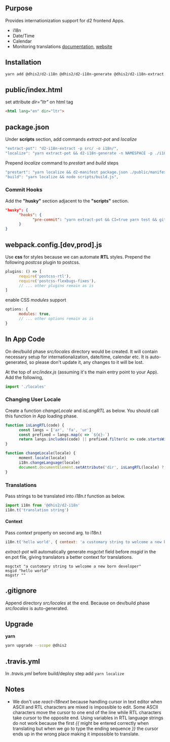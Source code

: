 ## Purpose

Provides internationization support for d2 frontend Apps.

- i18n
- Date/Time
- Calendar
- Monitoring translations [documentation](https://github.com/dhis2/d2-i18n-monitor), [website](https://dhis2.github.io/d2-i18n-monitor/#/)

## Installation
```bash
yarn add @dhis2/d2-i18n @dhis2/d2-i18n-generate @dhis2/d2-i18n-extract postcss-rtl husky@next
```


## public/index.html

set attribute _dir="ltr"_ on html tag
```html
<html lang="en" dir="ltr">
```

## package.json
Under **scripts** section, add commands *extract-pot* and *localize*
```js
"extract-pot": "d2-i18n-extract -p src/ -o i18n/",
"localize": "yarn extract-pot && d2-i18n-generate -n NAMESPACE -p ./i18n/ -o ./src/locales/",
```

Prepend *localize* command to *prestart* and *build* steps
```js
"prestart": "yarn localize && d2-manifest package.json ./public/manifest.webapp",
"build": "yarn localize && node scripts/build.js",
```

### Commit Hooks

Add the __"husky"__ section adjacent to the __"scripts"__ section.

```json
"husky": {
      "hooks": {
            "pre-commit": "yarn extract-pot && CI=true yarn test && git add ./i18n/"
      }
}
```

## webpack.config.[dev,prod].js
Use **css** for styles because we can automate **RTL** styles. Prepend the following _postcss_ plugin to postcss.

```js
plugins: () => [
      require('postcss-rtl'),
      require('postcss-flexbugs-fixes'),
      // ... other plugins remain as is
]
```

enable CSS _modules_ support

```js
options: {
      modules: true,
      // ... other options remain as is
}
```

## In App Code
On dev/build phase *src/locales* directory would be created. It will contain necessary setup for internationalization, date/time, calendar etc. It is auto-generated, so please don't update it, any changes to it will be lost.

At the top of *src/index.js* (assuming it's the main entry point to your App). Add the following,

```js
import './locales'
```

### Changing User Locale
Create a function *changeLocale* and *isLangRTL* as below. You should call this function in App loading phase.

```js
function isLangRTL(code) {
      const langs = ['ar', 'fa', 'ur']
      const prefixed = langs.map(c => `${c}-`)
      return langs.includes(code) || prefixed.filter(c => code.startsWith(c)).length > 0
}

function changeLocale(locale) {
      moment.locale(locale)
      i18n.changeLanguage(locale)
      document.documentElement.setAttribute('dir', isLangRTL(locale) ? 'rtl' : 'ltr')
}
```

### Translations
Pass strings to be translated into _i18n.t_ function as below.

```js
import i18n from '@dhis2/d2-i18n'
i18n.t('translation string')
```

#### Context
Pass _context_ property on second arg. to i18n.t
```js
i18n.t('hello world', { context: 'a customary string to welcome a new born developer'})
```

_extract-pot_ will automatically generate _msgctxt_ field before _msgid_ in the en.pot file, giving translators a better context for translations.
```
msgctxt "a customary string to welcome a new born developer"
msgid "hello world"
msgstr ""
```

## .gitignore
Append directory *src/locales* at the end. Because on dev/build phase *src/locales* is auto-generated.

## Upgrade
__yarn__
```bash
yarn upgrade --scope @dhis2
```

## .travis.yml
In *.travis.yml* before build/deploy step add `yarn localize`

## Notes
- We don't use _react-i18next_ because handling cursor in text editor when ASCII and RTL characters are mixed is impossible to edit. Some ASCII characters move the cursor to one end of the line while RTL characters take cursor to the opposite end. Using variables in RTL language strings do not work because the first _{{_ might be entered correctly when translating but when we go to type the ending sequence _}}_ the cursor ends up in the wrong place making it impossible to translate.
